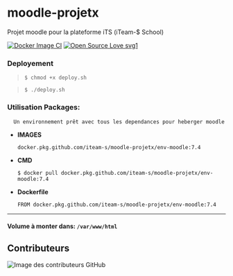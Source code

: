 # moodle-projetx
Projet moodle pour la plateforme iTS (iTeam-$ School)

[![Docker Image CI](https://github.com/iTeam-S/moodle-projetx/actions/workflows/docker-image.yml/badge.svg)](https://github.com/iTeam-S/moodle-projetx/actions/workflows/docker-image.yml)
[![Open Source Love svg1](https://badges.frapsoft.com/os/v1/open-source.svg?v=103)](#README)

### Deployement

> `$ chmod +x deploy.sh`


> `$ ./deploy.sh`


### Utilisation Packages: 
      Un environnement prêt avec tous les dependances pour heberger moodle
      
- **IMAGES**

  `docker.pkg.github.com/iteam-s/moodle-projetx/env-moodle:7.4`


- **CMD**

   `$ docker pull docker.pkg.github.com/iteam-s/moodle-projetx/env-moodle:7.4`


- **Dockerfile**

   `FROM docker.pkg.github.com/iteam-s/moodle-projetx/env-moodle:7.4`

---------------------------------------------
 #### Volume à monter dans:  `/var/www/html`
 
 
 ## Contributeurs
![Image des contributeurs GitHub](https://contrib.rocks/image?repo=iTeam-S/moodle-projetx)
